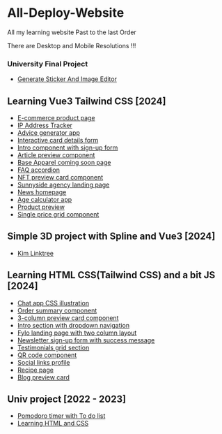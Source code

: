 # All-Deploy-Website
All my learning website
Past to the last Order 

There are Desktop and Mobile Resolutions !!! 

### University Final Project
- [Generate Sticker And Image Editor](https://01057057kim.github.io/StickerEditor/)

  
## Learning Vue3 Tailwind CSS [2024]
- [E-commerce product page](https://01057057kim.github.io/E-commerce-product-page/)
- [IP Address Tracker](https://01057057kim.github.io/IP-Address-Tracker/)
- [Advice generator app](https://01057057kim.github.io/Advice-generator-app/)
- [Interactive card details form](https://01057057kim.github.io/Interactive-card-details-form/)
- [Intro component with sign-up form](https://01057057kim.github.io/Intro-component-with-sign-up-form/)
- [Article preview component](https://01057057kim.github.io/Article-preview-component/)
- [Base Apparel coming soon page](https://01057057kim.github.io/Base-Apparel-coming-soon-page/)
- [FAQ accordion](https://01057057kim.github.io/FAQ-accordion/)
- [NFT preview card component](https://01057057kim.github.io/NFT-preview-card-component/)
- [Sunnyside agency landing page](https://01057057kim.github.io/Sunnyside-agency-landing-page/)
- [News homepage](https://01057057kim.github.io/News-homepage/)
- [Age calculator app](https://01057057kim.github.io//Age-calculator-app/)
- [Product preview](https://01057057kim.github.io/Product-preview/)
- [Single price grid component](https://01057057kim.github.io/Single-price-grid-component/)


## Simple 3D project with Spline and Vue3 [2024]
- [Kim Linktree](https://01057057kim.github.io/Kim-Linktree/ )


## Learning HTML CSS(Tailwind CSS) and a bit JS [2024]
- [Chat app CSS illustration]( https://01057057kim.github.io/Chat-app-CSS-illustration.github.io/)
- [Order summary component]( https://01057057kim.github.io/Order-summary-component.github.io/)
- [3-column preview card component](https://01057057kim.github.io/3-column-preview-card-component.github.io/)
- [Intro section with dropdown navigation](https://01057057kim.github.io/Intro-section-with-dropdown-navigation.github.io/)
- [Fylo landing page with two column layout](https://01057057kim.github.io/Fylo-landing-page-with-two-column-layout.github.io/)
- [Newsletter sign-up form with success message](https://01057057kim.github.io/Newsletter-sign-up-form-with-success-message.github.io/)
- [Testimonials grid section](https://01057057kim.github.io/Testimonials-grid-section.github.io/)
- [QR code component](https://01057057kim.github.io/QR-code-component.github.io/)
- [Social links profile](https://01057057kim.github.io/social-links-profile.github.io/)
- [Recipe page](https://01057057kim.github.io/recipe-page.github.io/)
- [Blog preview card](https://01057057kim.github.io/Blog-preview-card.github.io/)


## Univ project [2022 - 2023]
- [Pomodoro timer with To do list](https://01057057kim.github.io/Final-Project/Index.html)
- [Learning HTML and CSS](https://01057057kim.github.io/01057057resume.github.io/index/index.html)

